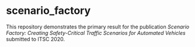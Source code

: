 # scenario_factory
This repository demonstrates the primary result for the publication *Scenario Factory: Creating Safety-Critical Traffic Scenarios for Automated Vehicles* submitted to ITSC 2020.
